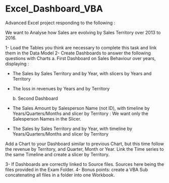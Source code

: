 # Excel_Dashboard_VBA

Advanced Excel project responding to the following :

We want to Analyse how Sales are evolving by Sales Territory over 2013 to 2016.

1- Load the Tables you think are necessary to complete this task and link them in the Data Model 
2- Create Dashboards to answer the following questions with Charts 
  a. First Dashboard on Sales Behaviour over years, displaying : 

- The Sales by Sales Territory and by Year, with slicers by Years and Territory
- The loss in revenues by Years and by Territory

  b. Second Dashboard
- The Sales Amount by Salesperson Name (not ID), with timeline by Years/Quarters/Months and
slicer by Territory : We want only the Salesperson Names in the Slicer.
- The Sales by Sales Territory and by Year, with timeline by Years/Quarters/Months and slicer by 
Territory

Add a Chart to your Dashboard similar to previous Chart, but this time follow the revenue by 
Territory, and Quarter, Month or Year. 
Link the Time series to the same Timeline and create a slicer 
by Territory.

3- If Dashboards are correctly linked to Source files. Sources here being the files provided 
in the Exam Folder. 
4- Bonus points: create a VBA Sub concatenating all files in a folder into one 
Workbook.
